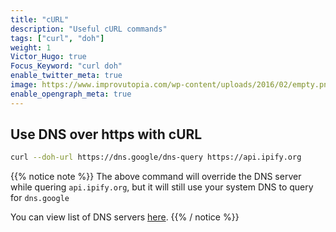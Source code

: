 ```yaml
---
title: "cURL"
description: "Useful cURL commands"
tags: ["curl", "doh"]
weight: 1
Victor_Hugo: true
Focus_Keyword: "curl doh"
enable_twitter_meta: true
image: https://www.improvutopia.com/wp-content/uploads/2016/02/empty.png.jpeg
enable_opengraph_meta: true
---
```


## Use DNS over https with cURL

```sh
curl --doh-url https://dns.google/dns-query https://api.ipify.org
```

{{% notice note %}}
The above command will override the DNS server while quering `api.ipify.org`, but it will still use your system DNS to query for `dns.google`

You can view list of DNS servers [here](https://kb.adguard.com/en/general/dns-providers).
{{% / notice %}}
